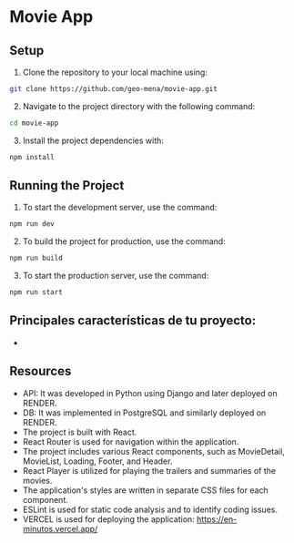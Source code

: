 # Movie App

## Setup

1. Clone the repository to your local machine using:

```sh
git clone https://github.com/geo-mena/movie-app.git
```

2. Navigate to the project directory with the following command:

```sh
cd movie-app
```

3. Install the project dependencies with:

```sh
npm install
```

## Running the Project

1. To start the development server, use the command:

```sh
npm run dev
```

2. To build the project for production, use the command:

```sh
npm run build
```

3. To start the production server, use the command:

```sh
npm run start
```

## Principales características de tu proyecto:

-

## Resources

- API: It was developed in Python using Django and later deployed on RENDER.
- DB: It was implemented in PostgreSQL and similarly deployed on RENDER.
- The project is built with React.
- React Router is used for navigation within the application.
- The project includes various React components, such as MovieDetail, MovieList, Loading, Footer, and Header.
- React Player is utilized for playing the trailers and summaries of the movies.
- The application's styles are written in separate CSS files for each component.
- ESLint is used for static code analysis and to identify coding issues.
- VERCEL is used for deploying the application: https://en-minutos.vercel.app/
